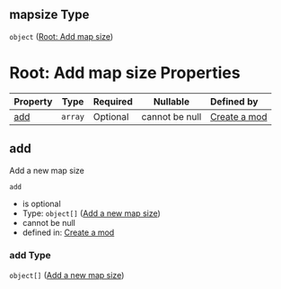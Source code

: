 ## mapsize Type

`object` ([Root: Add map size](generic-properties-root-add-map-size.md))

# Root: Add map size Properties

| Property    | Type    | Required | Nullable       | Defined by                                                                                                                    |
| :---------- | ------- | -------- | -------------- | :---------------------------------------------------------------------------------------------------------------------------- |
| [add](#add) | `array` | Optional | cannot be null | [Create a mod](generic-properties-root-add-map-size-properties-add-map-size.md "mod.json#/properties/mapsize/properties/add") |

## add

Add a new map size


`add`

-   is optional
-   Type: `object[]` ([Add a new map size](generic-properties-root-add-map-size-properties-add-map-size-add-a-new-map-size.md))
-   cannot be null
-   defined in: [Create a mod](generic-properties-root-add-map-size-properties-add-map-size.md "mod.json#/properties/mapsize/properties/add")

### add Type

`object[]` ([Add a new map size](generic-properties-root-add-map-size-properties-add-map-size-add-a-new-map-size.md))
